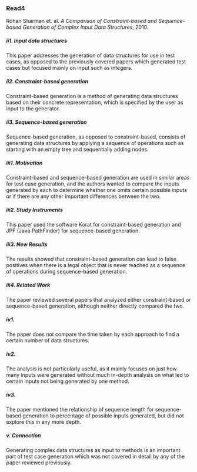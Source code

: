 ### Read4

Rohan Sharman et. al. *A Comparison of Constraint-based and Sequence-based Generation of Complex Input Data Structures*, 2010.

##### ii1. *Input data structures*
This paper addresses the generation of data structures for use in test cases, as opposed to the previously covered papers which generated test cases but focused mainly on input such as integers.

##### ii2. *Constraint-based generation*
Constraint-based generation is a method of generating data structures based on their concrete representation, which is specified by the user as input to the generator.

##### ii3. *Sequence-based generation*
Sequence-based generation, as opposed to constraint-based, consists of generating data structures by applying a sequence of operations such as starting with an empty tree and sequentially adding nodes.

##### iii1. Motivation
Constraint-based and sequence-based generation are used in similar areas for test case generation, and the authors wanted to compare the inputs generated by each to determine whether one omits certain possible inputs or if there are any other important differences between the two.

##### iii2. Study Instruments
This paper used the software Korat for constraint-based generation and JPF (Java PathFinder) for sequence-based generation.

##### iii3. New Results
The results showed that constraint-based generation can lead to false positives when there is a legal object that is never reached as a sequence of operations during sequence-based generation.

##### iii4. Related Work
The paper reviewed several papers that analyzed either constraint-based or sequence-based generation, although neither directly compared the two.

##### iv1.
The paper does not compare the time taken by each approach to find a certain number of data structures.

##### iv2.
The analysis is not particularly useful, as it mainly focuses on just how many inputs were generated without much in-depth analysis on what led to certain inputs not being generated by one method.

##### iv3.
The paper mentioned the relationship of sequence length for sequence-based generation to percentage of possible inputs generated, but did not explore this in any more depth.

##### v. Connection
Generating complex data structures as input to methods is an important part of test case generation which was not covered in detail by any of the paper reviewed previously.
